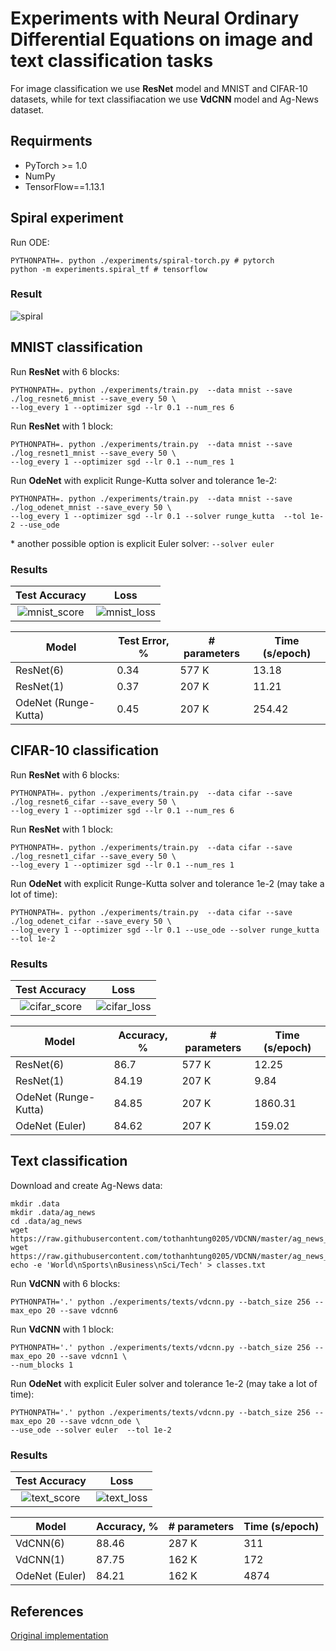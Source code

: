 # Experiments with Neural Ordinary Differential Equations on image and text classification tasks

For image classification we use **ResNet** model and MNIST and CIFAR-10 datasets, while for text classifiacation we use **VdCNN**
model and Ag-News dataset.


## Requirments

* PyTorch >= 1.0
* NumPy
* TensorFlow==1.13.1

## Spiral experiment

Run ODE:

```
PYTHONPATH=. python ./experiments/spiral-torch.py # pytorch
python -m experiments.spiral_tf # tensorflow
```
### Result

![spiral](https://github.com/saparina/neural-ode/blob/master/imgs/spiral.png)

## MNIST classification

Run **ResNet** with 6 blocks:
```
PYTHONPATH=. python ./experiments/train.py  --data mnist --save ./log_resnet6_mnist --save_every 50 \
--log_every 1 --optimizer sgd --lr 0.1 --num_res 6
```

Run **ResNet** with 1 block:
```
PYTHONPATH=. python ./experiments/train.py  --data mnist --save ./log_resnet1_mnist --save_every 50 \
--log_every 1 --optimizer sgd --lr 0.1 --num_res 1
```

Run **OdeNet** with explicit Runge-Kutta solver and tolerance 1e-2:
```
PYTHONPATH=. python ./experiments/train.py  --data mnist --save ./log_odenet_mnist --save_every 50 \
--log_every 1 --optimizer sgd --lr 0.1 --solver runge_kutta  --tol 1e-2 --use_ode
```
\* another possible option is explicit Euler solver: ```--solver euler ```

### Results
Test Accuracy           |  Loss
:-------------------------:|:-------------------------:
![mnist_score](https://github.com/saparina/neural-ode/blob/master/imgs/mnist_score.png) | ![mnist_loss](https://github.com/saparina/neural-ode/blob/master/imgs/mnist_loss.png)


| Model                | Test Error, % | #  parameters | Time (s/epoch) |
|----------------------|---------------|-----------------------|----------------|
| ResNet(6)              | 0.34          | 577 K                   | 13.18         |
| ResNet(1)              | 0.37       | 207 K                 | 11.21          |
| OdeNet (Runge-Kutta) |  0.45            |  207 K                     |         254.42        |

## CIFAR-10 classification

Run **ResNet** with 6 blocks:
```
PYTHONPATH=. python ./experiments/train.py  --data cifar --save ./log_resnet6_cifar --save_every 50 \
--log_every 1 --optimizer sgd --lr 0.1 --num_res 6
```

Run **ResNet** with 1 block:
```
PYTHONPATH=. python ./experiments/train.py  --data cifar --save ./log_resnet1_cifar --save_every 50 \
--log_every 1 --optimizer sgd --lr 0.1 --num_res 1
```

Run **OdeNet** with explicit Runge-Kutta solver and tolerance 1e-2 (may take a lot of time):
```
PYTHONPATH=. python ./experiments/train.py  --data cifar --save ./log_odenet_cifar --save_every 50 \
--log_every 1 --optimizer sgd --lr 0.1 --use_ode --solver runge_kutta  --tol 1e-2 
```


### Results
Test Accuracy           |  Loss
:-------------------------:|:-------------------------:
![cifar_score](https://github.com/saparina/neural-ode/blob/master/imgs/cifar_acc.png) | ![cifar_loss](https://github.com/saparina/neural-ode/blob/master/imgs/cifar_loss.png)



| Model                | Accuracy, % | #  parameters | Time (s/epoch) |
|----------------------|---------------|-----------------------|----------------|
| ResNet(6)              | 86.7          | 577 K                  | 12.25          |
| ResNet(1)              | 84.19         | 207 K                 | 9.84           |
| OdeNet (Runge-Kutta) |  84.85            |  207 K                     |         1860.31        |
| OdeNet (Euler)       | 84.62         | 207 K                 | 159.02         |

## Text classification

Download and create Ag-News data:

```
mkdir .data
mkdir .data/ag_news
cd .data/ag_news
wget https://raw.githubusercontent.com/tothanhtung0205/VDCNN/master/ag_news_csv/test.csv
wget https://raw.githubusercontent.com/tothanhtung0205/VDCNN/master/ag_news_csv/train.csv
echo -e 'World\nSports\nBusiness\nSci/Tech' > classes.txt
```

Run **VdCNN** with 6 blocks:
```
PYTHONPATH='.' python ./experiments/texts/vdcnn.py --batch_size 256 --max_epo 20 --save vdcnn6  
```

Run **VdCNN** with 1 block:
```
PYTHONPATH='.' python ./experiments/texts/vdcnn.py --batch_size 256 --max_epo 20 --save vdcnn1 \
--num_blocks 1
```

Run **OdeNet** with explicit Euler solver and tolerance 1e-2 (may take a lot of time):
```
PYTHONPATH='.' python ./experiments/texts/vdcnn.py --batch_size 256 --max_epo 20 --save vdcnn_ode \
--use_ode --solver euler  --tol 1e-2 
```


### Results
Test Accuracy           |  Loss
:-------------------------:|:-------------------------:
![text_score](https://github.com/saparina/neural-ode/blob/master/imgs/text_acc.png) | ![text_loss](https://github.com/saparina/neural-ode/blob/master/imgs/text_loss.png)



| Model                | Accuracy, % | #  parameters | Time (s/epoch) |
|----------------------|---------------|-----------------------|----------------|
| VdCNN(6)              | 88.46         | 287 K              | 311       |
| VdCNN(1)              | 87.75        | 162 K                 | 172           |
| OdeNet (Euler)       | 84.21       | 162 K                 |4874         |


## References

[Original implementation](https://github.com/rtqichen/torchdiffeq)

